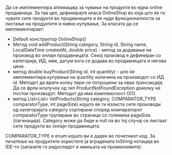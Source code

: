 Да се имплементира апликација за чување на продукти во една online продавница. За таа цел, дефинирајте класа OnlineShop во која што ќе ги чувате сите продукти во продавниците и ќе нуди функционалности за листање на продуктите и нивно купување. За класата да се имплементираат:

* Default конструктор OnlineShop()
* Метод void addProduct(String category, String id, String name, LocalDateTime createdAt, double price) - метод за додавање на производ во онлајн продавницата. Секој производ е дефиниран со категорија, ИД, име, датум кога се додава во продавницата и негова цена.
* метод double buyProduct(String id, int quantity) - што ќе имплементира купување на quantity количина на производот со ИД id. Методот да врати колку пари се потрошени за оваа трансакција. Да се фрли исклучок од тип ProductNotFoundException доколку не постои производот. Методот да има комплексност О(1).
* метод List<List<Product>> listProducts(String category, COMPARATOR_TYPE comparatorType, int pageSize) којшто ќе ги излиста сите производи од категоријата category сортирани според компараторот comparatorType групирани во страници со големина pageSize (пагинација). Category може да биде и null па во тој случај се листаат сите продукти во онлајн продавницата.

COMPARATOR_TYPE е еnum којшто ви е даден во почетниот код. За печатење на продуктите користете ја вградената toString нотација во IDE-то (запазете го редоследот и имињата на променливите).